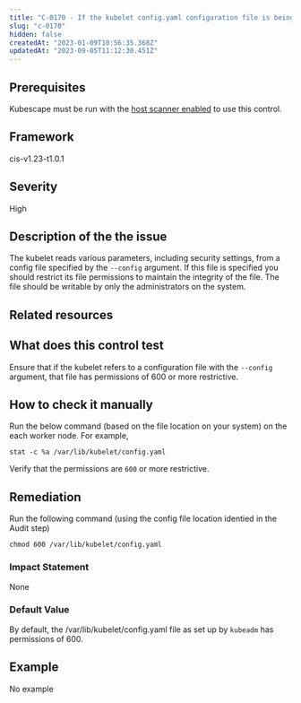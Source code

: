 ```yaml
---
title: "C-0170 - If the kubelet config.yaml configuration file is being used validate permissions set to 600 or more restrictive"
slug: "c-0170"
hidden: false
createdAt: "2023-01-09T10:56:35.368Z"
updatedAt: "2023-09-05T11:12:30.451Z"
---
```

## Prerequisites
Kubescape must be run with the [host scanner enabled](../scanning.md#the-host-scanner) to use this control.
## Framework
cis-v1.23-t1.0.1
## Severity
High
## Description of the the issue
The kubelet reads various parameters, including security settings, from a config file specified by the `--config` argument. If this file is specified you should restrict its file permissions to maintain the integrity of the file. The file should be writable by only the administrators on the system.
## Related resources

## What does this control test
Ensure that if the kubelet refers to a configuration file with the `--config` argument, that file has permissions of 600 or more restrictive.
## How to check it manually
Run the below command (based on the file location on your system) on the each worker node. For example,

 
```
stat -c %a /var/lib/kubelet/config.yaml

```
 Verify that the permissions are `600` or more restrictive.
## Remediation
Run the following command (using the config file location identied in the Audit step)

 
```
chmod 600 /var/lib/kubelet/config.yaml

```
### Impact Statement
None
### Default Value
By default, the /var/lib/kubelet/config.yaml file as set up by `kubeadm` has permissions of 600.
## Example
No example